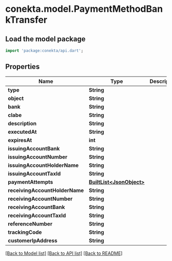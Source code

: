 # conekta.model.PaymentMethodBankTransfer

## Load the model package
```dart
import 'package:conekta/api.dart';
```

## Properties
Name | Type | Description | Notes
------------ | ------------- | ------------- | -------------
**type** | **String** |  | [optional] 
**object** | **String** |  | 
**bank** | **String** |  | [optional] 
**clabe** | **String** |  | [optional] 
**description** | **String** |  | [optional] 
**executedAt** | **String** |  | [optional] 
**expiresAt** | **int** |  | [optional] 
**issuingAccountBank** | **String** |  | [optional] 
**issuingAccountNumber** | **String** |  | [optional] 
**issuingAccountHolderName** | **String** |  | [optional] 
**issuingAccountTaxId** | **String** |  | [optional] 
**paymentAttempts** | [**BuiltList&lt;JsonObject&gt;**](JsonObject.md) |  | [optional] 
**receivingAccountHolderName** | **String** |  | [optional] 
**receivingAccountNumber** | **String** |  | [optional] 
**receivingAccountBank** | **String** |  | [optional] 
**receivingAccountTaxId** | **String** |  | [optional] 
**referenceNumber** | **String** |  | [optional] 
**trackingCode** | **String** |  | [optional] 
**customerIpAddress** | **String** |  | [optional] 

[[Back to Model list]](../README.md#documentation-for-models) [[Back to API list]](../README.md#documentation-for-api-endpoints) [[Back to README]](../README.md)


